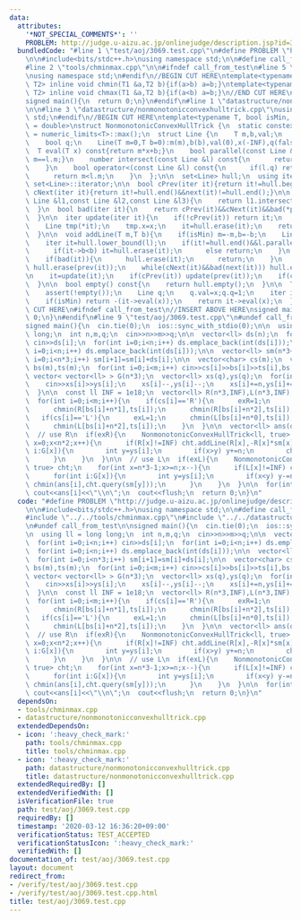 ```yaml
---
data:
  attributes:
    '*NOT_SPECIAL_COMMENTS*': ''
    PROBLEM: http://judge.u-aizu.ac.jp/onlinejudge/description.jsp?id=3069
  bundledCode: "#line 1 \"test/aoj/3069.test.cpp\"\n#define PROBLEM \"http://judge.u-aizu.ac.jp/onlinejudge/description.jsp?id=3069\"\
    \n\n#include<bits/stdc++.h>\nusing namespace std;\n\n#define call_from_test\n\
    #line 2 \"tools/chminmax.cpp\"\n\n#ifndef call_from_test\n#line 5 \"tools/chminmax.cpp\"\
    \nusing namespace std;\n#endif\n//BEGIN CUT HERE\ntemplate<typename T1,typename\
    \ T2> inline void chmin(T1 &a,T2 b){if(a>b) a=b;}\ntemplate<typename T1,typename\
    \ T2> inline void chmax(T1 &a,T2 b){if(a<b) a=b;}\n//END CUT HERE\n#ifndef call_from_test\n\
    signed main(){\n  return 0;\n}\n#endif\n#line 1 \"datastructure/nonmonotonicconvexhulltrick.cpp\"\
    \n\n#line 3 \"datastructure/nonmonotonicconvexhulltrick.cpp\"\nusing namespace\
    \ std;\n#endif\n//BEGIN CUT HERE\ntemplate<typename T, bool isMin, typename number\
    \ = double>\nstruct NonmonotonicConvexHullTrick {\n  static constexpr number INF\
    \ = numeric_limits<T>::max();\n  struct Line {\n    T m,b,val;\n    number x;\n\
    \    bool q;\n    Line(T m=0,T b=0):m(m),b(b),val(0),x(-INF),q(false){}\n\n  \
    \  T eval(T x) const{return m*x+b;}\n    bool parallel(const Line &l) const{return\
    \ m==l.m;}\n    number intersect(const Line &l) const{\n      return parallel(l)?number(INF):number(l.b-b)/number(m-l.m);\n\
    \    }\n    bool operator<(const Line &l) const{\n      if(l.q) return x<l.val;\n\
    \      return m<l.m;\n    }\n  };\n\n  set<Line> hull;\n  using iter = typename\
    \ set<Line>::iterator;\n\n  bool cPrev(iter it){return it!=hull.begin();}\n  bool\
    \ cNext(iter it){return it!=hull.end()&&next(it)!=hull.end();}\n\n  bool bad(const\
    \ Line &l1,const Line &l2,const Line &l3){\n    return l1.intersect(l3) <= l1.intersect(l2);\n\
    \  }\n  bool bad(iter it){\n    return cPrev(it)&&cNext(it)&&bad(*prev(it),*it,*next(it));\n\
    \  }\n\n  iter update(iter it){\n    if(!cPrev(it)) return it;\n    number x=it->intersect(*prev(it));\n\
    \    Line tmp(*it);\n    tmp.x=x;\n    it=hull.erase(it);\n    return hull.insert(it,tmp);\n\
    \  }\n\n  void addLine(T m,T b){\n    if(isMin) m=-m,b=-b;\n    Line l(m,b);\n\
    \    iter it=hull.lower_bound(l);\n    if(it!=hull.end()&&l.parallel(*it)){\n\
    \      if(it->b<b) it=hull.erase(it);\n      else return;\n    }\n    it=hull.insert(it,l);\n\
    \    if(bad(it)){\n      hull.erase(it);\n      return;\n    }\n    while(cPrev(it)&&bad(prev(it)))\
    \ hull.erase(prev(it));\n    while(cNext(it)&&bad(next(it))) hull.erase(next(it));\n\
    \n    it=update(it);\n    if(cPrev(it)) update(prev(it));\n    if(cNext(it)) update(next(it));\n\
    \  }\n\n  bool empty() const{\n    return hull.empty();\n  }\n\n  T query(T x){\n\
    \    assert(!empty());\n    Line q;\n    q.val=x;q.q=1;\n    iter it=--hull.lower_bound(q);\n\
    \    if(isMin) return -(it->eval(x));\n    return it->eval(x);\n  }\n} ;\n//END\
    \ CUT HERE\n#ifndef call_from_test\n//INSERT ABOVE HERE\nsigned main(){\n  return\
    \ 0;\n}\n#endif\n#line 9 \"test/aoj/3069.test.cpp\"\n#undef call_from_test\n\n\
    signed main(){\n  cin.tie(0);\n  ios::sync_with_stdio(0);\n\n  using ll = long\
    \ long;\n  int n,m,q;\n  cin>>n>>m>>q;\n\n  vector<ll> ds(n);\n  for(int i=0;i<n;i++)\
    \ cin>>ds[i];\n  for(int i=0;i<n;i++) ds.emplace_back(int(ds[i]));\n  for(int\
    \ i=0;i<n;i++) ds.emplace_back(int(ds[i]));\n\n  vector<ll> sm(n*3+1,0);\n  for(int\
    \ i=0;i<n*3;i++) sm[i+1]=sm[i]+ds[i];\n\n  vector<char> cs(m);\n  vector<int>\
    \ bs(m),ts(m);\n  for(int i=0;i<m;i++) cin>>cs[i]>>bs[i]>>ts[i],bs[i]--;\n\n \
    \ vector< vector<ll> > G(n*3);\n  vector<ll> xs(q),ys(q);\n  for(int i=0;i<q;i++){\n\
    \    cin>>xs[i]>>ys[i];\n    xs[i]--,ys[i]--;\n    xs[i]+=n,ys[i]+=n;\n    G[xs[i]].emplace_back(i);\n\
    \  }\n\n  const ll INF = 1e18;\n  vector<ll> R(n*3,INF),L(n*3,INF);\n  int exR=0,exL=0;\n\
    \  for(int i=0;i<m;i++){\n    if(cs[i]=='R'){\n      exR=1;\n      chmin(R[bs[i]+n*0],ts[i]);\n\
    \      chmin(R[bs[i]+n*1],ts[i]);\n      chmin(R[bs[i]+n*2],ts[i]);\n    }\n \
    \   if(cs[i]=='L'){\n      exL=1;\n      chmin(L[bs[i]+n*0],ts[i]);\n      chmin(L[bs[i]+n*1],ts[i]);\n\
    \      chmin(L[bs[i]+n*2],ts[i]);\n    }\n  }\n\n  vector<ll> ans(q,INF);\n\n\
    \  // use R\n  if(exR){\n    NonmonotonicConvexHullTrick<ll, true> cht;\n    for(int\
    \ x=0;x<n*2;x++){\n      if(R[x]!=INF) cht.addLine(R[x],-R[x]*sm[x]);\n      for(int\
    \ i:G[x]){\n        int y=ys[i];\n        if(x>y) y+=n;\n        chmin(ans[i],cht.query(sm[y]));\n\
    \      }\n    }\n  }\n\n  // use L\n  if(exL){\n    NonmonotonicConvexHullTrick<ll,\
    \ true> cht;\n    for(int x=n*3-1;x>=n;x--){\n      if(L[x]!=INF) cht.addLine(-L[x],L[x]*sm[x]);\n\
    \      for(int i:G[x]){\n        int y=ys[i];\n        if(x<y) y-=n;\n       \
    \ chmin(ans[i],cht.query(sm[y]));\n      }\n    }\n  }\n\n  for(int i=0;i<q;i++)\
    \ cout<<ans[i]<<\"\\n\";\n  cout<<flush;\n  return 0;\n}\n"
  code: "#define PROBLEM \"http://judge.u-aizu.ac.jp/onlinejudge/description.jsp?id=3069\"\
    \n\n#include<bits/stdc++.h>\nusing namespace std;\n\n#define call_from_test\n\
    #include \"../../tools/chminmax.cpp\"\n#include \"../../datastructure/nonmonotonicconvexhulltrick.cpp\"\
    \n#undef call_from_test\n\nsigned main(){\n  cin.tie(0);\n  ios::sync_with_stdio(0);\n\
    \n  using ll = long long;\n  int n,m,q;\n  cin>>n>>m>>q;\n\n  vector<ll> ds(n);\n\
    \  for(int i=0;i<n;i++) cin>>ds[i];\n  for(int i=0;i<n;i++) ds.emplace_back(int(ds[i]));\n\
    \  for(int i=0;i<n;i++) ds.emplace_back(int(ds[i]));\n\n  vector<ll> sm(n*3+1,0);\n\
    \  for(int i=0;i<n*3;i++) sm[i+1]=sm[i]+ds[i];\n\n  vector<char> cs(m);\n  vector<int>\
    \ bs(m),ts(m);\n  for(int i=0;i<m;i++) cin>>cs[i]>>bs[i]>>ts[i],bs[i]--;\n\n \
    \ vector< vector<ll> > G(n*3);\n  vector<ll> xs(q),ys(q);\n  for(int i=0;i<q;i++){\n\
    \    cin>>xs[i]>>ys[i];\n    xs[i]--,ys[i]--;\n    xs[i]+=n,ys[i]+=n;\n    G[xs[i]].emplace_back(i);\n\
    \  }\n\n  const ll INF = 1e18;\n  vector<ll> R(n*3,INF),L(n*3,INF);\n  int exR=0,exL=0;\n\
    \  for(int i=0;i<m;i++){\n    if(cs[i]=='R'){\n      exR=1;\n      chmin(R[bs[i]+n*0],ts[i]);\n\
    \      chmin(R[bs[i]+n*1],ts[i]);\n      chmin(R[bs[i]+n*2],ts[i]);\n    }\n \
    \   if(cs[i]=='L'){\n      exL=1;\n      chmin(L[bs[i]+n*0],ts[i]);\n      chmin(L[bs[i]+n*1],ts[i]);\n\
    \      chmin(L[bs[i]+n*2],ts[i]);\n    }\n  }\n\n  vector<ll> ans(q,INF);\n\n\
    \  // use R\n  if(exR){\n    NonmonotonicConvexHullTrick<ll, true> cht;\n    for(int\
    \ x=0;x<n*2;x++){\n      if(R[x]!=INF) cht.addLine(R[x],-R[x]*sm[x]);\n      for(int\
    \ i:G[x]){\n        int y=ys[i];\n        if(x>y) y+=n;\n        chmin(ans[i],cht.query(sm[y]));\n\
    \      }\n    }\n  }\n\n  // use L\n  if(exL){\n    NonmonotonicConvexHullTrick<ll,\
    \ true> cht;\n    for(int x=n*3-1;x>=n;x--){\n      if(L[x]!=INF) cht.addLine(-L[x],L[x]*sm[x]);\n\
    \      for(int i:G[x]){\n        int y=ys[i];\n        if(x<y) y-=n;\n       \
    \ chmin(ans[i],cht.query(sm[y]));\n      }\n    }\n  }\n\n  for(int i=0;i<q;i++)\
    \ cout<<ans[i]<<\"\\n\";\n  cout<<flush;\n  return 0;\n}\n"
  dependsOn:
  - tools/chminmax.cpp
  - datastructure/nonmonotonicconvexhulltrick.cpp
  extendedDependsOn:
  - icon: ':heavy_check_mark:'
    path: tools/chminmax.cpp
    title: tools/chminmax.cpp
  - icon: ':heavy_check_mark:'
    path: datastructure/nonmonotonicconvexhulltrick.cpp
    title: datastructure/nonmonotonicconvexhulltrick.cpp
  extendedRequiredBy: []
  extendedVerifiedWith: []
  isVerificationFile: true
  path: test/aoj/3069.test.cpp
  requiredBy: []
  timestamp: '2020-03-12 16:36:20+09:00'
  verificationStatus: TEST_ACCEPTED
  verificationStatusIcon: ':heavy_check_mark:'
  verifiedWith: []
documentation_of: test/aoj/3069.test.cpp
layout: document
redirect_from:
- /verify/test/aoj/3069.test.cpp
- /verify/test/aoj/3069.test.cpp.html
title: test/aoj/3069.test.cpp
---
```

